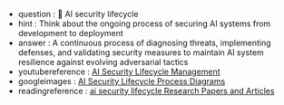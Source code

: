 - question : 🔄 AI security lifecycle
- hint : Think about the ongoing process of securing AI systems from development to deployment
- answer : A continuous process of diagnosing threats, implementing defenses, and validating security measures to maintain AI system resilience against evolving adversarial tactics
- youtubereference : <a href="https://www.youtube.com/watch?v=XfuoKTQgOFY" target="_blank">AI Security Lifecycle Management</a>
- googleimages : <a href="https://www.google.com/search?q=AI+security+lifecycle+development+deployment&tbm=isch" target="_blank">AI Security Lifecycle Process Diagrams</a>
- readingreference : <a href="https://www.google.com/search?q=ai security lifecycle+AI+security+research+papers" target="_blank">ai security lifecycle Research Papers and Articles</a>
